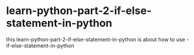 # learn-python-part-2-if-else-statement-in-python
this learn-python-part-2-if-else-statement-in-python is about how to use -if-else-statement-in-python
